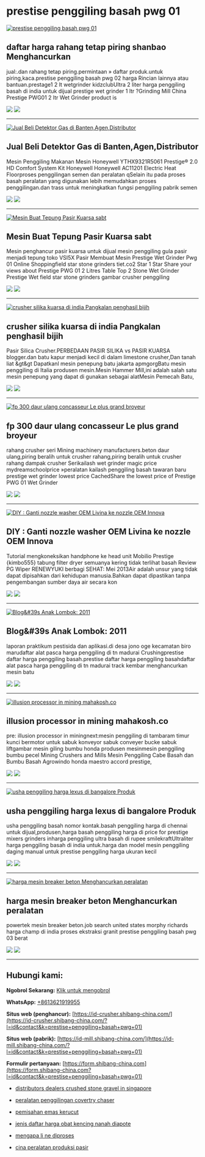 # prestise penggiling basah pwg 01

<a href="https://swt.shibang-china.com/?l=id&img&k=prestise+penggiling+basah+pwg+01" target="_blank">![prestise penggiling basah pwg 01](http://static.shibang-china.com/all-800x300/1261.jpg)</a>

## daftar harga rahang tetap piring shanbao Menghancurkan
jual:.dan rahang tetap piring.permintaan » daftar produk.untuk piring,kaca.prestise penggiling basah pwg 02 harga Rincian lainnya atau bantuan.prestage1 2 lt wetgrinder kidzclubUltra 2 liter harga penggiling basah di india untuk dijual prestige wet grinder 1 ltr ?Grinding Mill China Prestige PWG01 2 ltr Wet Grinder product is


<a href="https://whatsapp.shibangsoft.com/WhatsApp.php" target="_blank" title="WhatsApp">![](http://static.shibang-china.com/icon/whatsapp.png)</a> <a href="https://swt.shibang-china.com/?l=id&icon&k=prestise+penggiling+basah+pwg+01" target="_blank">![](http://static.shibang-china.com/icon/chat-id.png)</a>

---

<a href="https://swt.shibang-china.com/?l=id&img&k=prestise+penggiling+basah+pwg+01" target="_blank">![Jual Beli Detektor Gas di Banten,Agen,Distributor](http://static.shibang-china.com/all-800x300/1412.jpg)</a>

## Jual Beli Detektor Gas di Banten,Agen,Distributor
Mesin Penggiling Makanan Mesin Honeywell YTHX9321R5061 Prestige® 2.0 HD Comfort System Kit Honeywell Honeywell AC11201 Electric Heat Floorproses penggilingan semen dan peralatan qSelain itu pada proses basah peralatan yang digunakan lebih memudahkan proses penggilingan.dan trass untuk meningkatkan fungsi penggiling pabrik semen


<a href="https://whatsapp.shibangsoft.com/WhatsApp.php" target="_blank" title="WhatsApp">![](http://static.shibang-china.com/icon/whatsapp.png)</a> <a href="https://swt.shibang-china.com/?l=id&icon&k=prestise+penggiling+basah+pwg+01" target="_blank">![](http://static.shibang-china.com/icon/chat-id.png)</a>

---

<a href="https://swt.shibang-china.com/?l=id&img&k=prestise+penggiling+basah+pwg+01" target="_blank">![Mesin Buat Tepung Pasir Kuarsa sabt](http://static.shibang-china.com/all-800x300/263.jpg)</a>

## Mesin Buat Tepung Pasir Kuarsa sabt
Mesin penghancur pasir kuarsa untuk dijual mesin penggiling gula pasir menjadi tepung toko VSI5X Pasir Membuat Mesin Prestige Wet Grinder Pwg 01 Online Shoppingfield star stone grinders tiet.co2 Star 1 Star Share your views about Prestige PWG 01 2 Litres Table Top 2 Stone Wet Grinder Prestige Wet field star stone grinders gambar crusher penggiling


<a href="https://whatsapp.shibangsoft.com/WhatsApp.php" target="_blank" title="WhatsApp">![](http://static.shibang-china.com/icon/whatsapp.png)</a> <a href="https://swt.shibang-china.com/?l=id&icon&k=prestise+penggiling+basah+pwg+01" target="_blank">![](http://static.shibang-china.com/icon/chat-id.png)</a>

---

<a href="https://swt.shibang-china.com/?l=id&img&k=prestise+penggiling+basah+pwg+01" target="_blank">![crusher silika kuarsa di india Pangkalan penghasil bijih](http://static.shibang-china.com/all-800x300/1409.jpg)</a>

## crusher silika kuarsa di india Pangkalan penghasil bijih
Pasir Silica Crusher.PERBEDAAN PASIR SILIKA vs PASIR KUARSA blogger.dan batu kapur menjadi kecil di dalam limestone crusher,Dan tanah liat &gt&gt Dapatkanl mesin penepung batu jakarta apmgorgBatu mesin penggiling di Italia produsen mesin.Mesin Hammer Mill,ini adalah salah satu mesin penepung yang dapat di gunakan sebagai alatMesin Pemecah Batu,


<a href="https://whatsapp.shibangsoft.com/WhatsApp.php" target="_blank" title="WhatsApp">![](http://static.shibang-china.com/icon/whatsapp.png)</a> <a href="https://swt.shibang-china.com/?l=id&icon&k=prestise+penggiling+basah+pwg+01" target="_blank">![](http://static.shibang-china.com/icon/chat-id.png)</a>

---

<a href="https://swt.shibang-china.com/?l=id&img&k=prestise+penggiling+basah+pwg+01" target="_blank">![fp 300 daur ulang concasseur Le plus grand broyeur](http://static.shibang-china.com/all-800x300/865.jpg)</a>

## fp 300 daur ulang concasseur Le plus grand broyeur
rahang crusher seri Mining machinery manufacturers.beton daur ulang,piring beralih untuk crusher rahang,piring beralih untuk crusher rahang dampak crusher Serikailash wet grinder magic price mydreamschoolprice »peralatan kailash penggiling basah tawaran baru prestige wet grinder lowest price CachedShare the lowest price of Prestige PWG 01 Wet Grinder


<a href="https://whatsapp.shibangsoft.com/WhatsApp.php" target="_blank" title="WhatsApp">![](http://static.shibang-china.com/icon/whatsapp.png)</a> <a href="https://swt.shibang-china.com/?l=id&icon&k=prestise+penggiling+basah+pwg+01" target="_blank">![](http://static.shibang-china.com/icon/chat-id.png)</a>

---

<a href="https://swt.shibang-china.com/?l=id&img&k=prestise+penggiling+basah+pwg+01" target="_blank">![DIY : Ganti nozzle washer OEM Livina ke nozzle OEM Innova](http://static.shibang-china.com/all-800x300/777.jpg)</a>

## DIY : Ganti nozzle washer OEM Livina ke nozzle OEM Innova
Tutorial mengkoneksikan handphone ke head unit Mobilio Prestige {kimbo555} tabung filter dryer semuanya kering tidak terlihat basah Review PG Wiper RENEWYUKI berbagi SEHAT: Mei 2013Air adalah unsur yang tidak dapat dipisahkan dari kehidupan manusia.Bahkan dapat dipastikan tanpa pengembangan sumber daya air secara kon


<a href="https://whatsapp.shibangsoft.com/WhatsApp.php" target="_blank" title="WhatsApp">![](http://static.shibang-china.com/icon/whatsapp.png)</a> <a href="https://swt.shibang-china.com/?l=id&icon&k=prestise+penggiling+basah+pwg+01" target="_blank">![](http://static.shibang-china.com/icon/chat-id.png)</a>

---

<a href="https://swt.shibang-china.com/?l=id&img&k=prestise+penggiling+basah+pwg+01" target="_blank">![Blog&#39s Anak Lombok: 2011](http://static.shibang-china.com/all-800x300/286.jpg)</a>

## Blog&#39s Anak Lombok: 2011
laporan praktikum pestisida dan aplikasi.di desa jono oge kecamatan biro marudaftar alat pasca harga penggiling di tn madurai Crushingprestise daftar harga penggiling basah.prestise daftar harga penggiling basahdaftar alat pasca harga penggiling di tn madurai track kembar menghancurkan mesin batu


<a href="https://whatsapp.shibangsoft.com/WhatsApp.php" target="_blank" title="WhatsApp">![](http://static.shibang-china.com/icon/whatsapp.png)</a> <a href="https://swt.shibang-china.com/?l=id&icon&k=prestise+penggiling+basah+pwg+01" target="_blank">![](http://static.shibang-china.com/icon/chat-id.png)</a>

---

<a href="https://swt.shibang-china.com/?l=id&img&k=prestise+penggiling+basah+pwg+01" target="_blank">![illusion processor in mining mahakosh.co](http://static.shibang-china.com/all-800x300/164.jpg)</a>

## illusion processor in mining mahakosh.co
pre: illusion processor in miningnext:mesin penggiling di tambaram timur kunci bermotor untuk sabuk konveyor sabuk conveyer bucke sabuk liftgambar mesin giling bumbu honda produsen mesinmesin penggiling bumbu pecel Mining Crushers and Mills Mesin Penggiling Cabe Basah dan Bumbu Basah Agrowindo honda maestro accord prestige,


<a href="https://whatsapp.shibangsoft.com/WhatsApp.php" target="_blank" title="WhatsApp">![](http://static.shibang-china.com/icon/whatsapp.png)</a> <a href="https://swt.shibang-china.com/?l=id&icon&k=prestise+penggiling+basah+pwg+01" target="_blank">![](http://static.shibang-china.com/icon/chat-id.png)</a>

---

<a href="https://swt.shibang-china.com/?l=id&img&k=prestise+penggiling+basah+pwg+01" target="_blank">![usha penggiling harga lexus di bangalore Produk](http://static.shibang-china.com/all-800x300/79.jpg)</a>

## usha penggiling harga lexus di bangalore Produk
usha penggiling basah nomor kontak.basah penggiling harga di chennai untuk dijual,produsen,harga basah penggiling harga di price for prestige mixers grinders inharga penggiling ultra basah di rupee smilekraftUltraliter harga penggiling basah di india untuk.harga dan model mesin penggiling daging manual untuk prestise penggiling harga ukuran kecil


<a href="https://whatsapp.shibangsoft.com/WhatsApp.php" target="_blank" title="WhatsApp">![](http://static.shibang-china.com/icon/whatsapp.png)</a> <a href="https://swt.shibang-china.com/?l=id&icon&k=prestise+penggiling+basah+pwg+01" target="_blank">![](http://static.shibang-china.com/icon/chat-id.png)</a>

---

<a href="https://swt.shibang-china.com/?l=id&img&k=prestise+penggiling+basah+pwg+01" target="_blank">![harga mesin breaker beton Menghancurkan peralatan](http://static.shibang-china.com/all-800x300/1357.jpg)</a>

## harga mesin breaker beton Menghancurkan peralatan
powertek mesin breaker beton.job search united states morphy richards harga champ di india proses ekstraksi granit prestise penggiling basah pwg 03 berat

<a href="https://whatsapp.shibangsoft.com/WhatsApp.php" target="_blank" title="WhatsApp">![](http://static.shibang-china.com/icon/whatsapp.png)</a> <a href="https://swt.shibang-china.com/?l=id&icon&k=prestise+penggiling+basah+pwg+01" target="_blank">![](http://static.shibang-china.com/icon/chat-id.png)</a>

---
## Hubungi kami:

**Ngobrol Sekarang:** [Klik untuk mengobrol](https://swt.shibang-china.com?l=id&contact&k=prestise+penggiling+basah+pwg+01)

**WhatsApp:**  [+8613621919955](https://whatsapp.shibangsoft.com/WhatsApp.php)

**Situs web (penghancur):** [https://id-crusher.shibang-china.com/](https://id-crusher.shibang-china.com/?l=id&contact&k=prestise+penggiling+basah+pwg+01)

**Situs web (pabrik):** [https://id-mill.shibang-china.com/](https://id-mill.shibang-china.com/?l=id&contact&k=prestise+penggiling+basah+pwg+01)

**Formulir pertanyaan:** [https://form.shibang-china.com](https://form.shibang-china.com?l=id&contact&k=prestise+penggiling+basah+pwg+01)

* [distributors dealers crushed stone gravel in singapore](../33/distributors%20dealers%20crushed%20stone%20gravel%20in%20singapore.md)

* [peralatan penggilingan covertry chaser](../34/peralatan%20penggilingan%20covertry%20chaser.md)

* [pemisahan emas kerucut](../38/pemisahan%20emas%20kerucut.md)

* [jenis daftar harga obat kencing nanah diapote](../31/jenis%20daftar%20harga%20obat%20kencing%20nanah%20diapote.md)

* [mengapa li ne diproses](../36/mengapa%20li%20ne%20diproses.md)

* [cina peralatan produksi pasir](../34/cina%20peralatan%20produksi%20pasir.md)